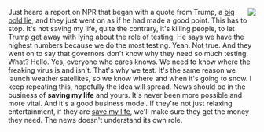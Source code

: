 <img src="http://scripting.com/images/2020/05/10/drummer.png" border="0" align="right">Just heard a report on NPR that began with a quote from Trump, a <a href="https://en.wikipedia.org/wiki/Big_lie">big bold lie</a>, and they just went on as if he had made a good point. This has to stop. It's not saving my life, quite the contrary, it's killing people, to let Trump get away with lying about the role of testing. He says we have the highest numbers because we do the most testing. Yeah. Not true. And they went on to say that governors don't know why they need so much testing. What? Hello. Yes, everyone who cares knows. We need to know where the freaking virus is and isn't. That's why we test. It's the same reason we launch weather satellites, so we know where and when it's going to snow. I keep repeating this, hopefully the idea will spread. News should be in the business of <b>saving my life</b> and yours. It's never been more possible and more vital. And it's a good business model. If they're not just relaxing entertainment, if they are <a href="https://duckduckgo.com/?q=site%3Ascripting.com+%22save+my+life%22&t=h_&ia=web">save my life</a>, we'll make sure they get the money they need. The news doesn't understand its own role. 

